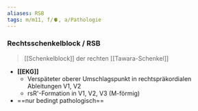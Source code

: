 ```yaml
---
aliases: RSB
tags: m/m11, f/🫀, a/Pathologie
---
```

### Rechtsschenkelblock / RSB
> [[Schenkelblock]] der rechten [[Tawara-Schenkel]]
- **[[EKG]]**
	- Verspäteter oberer Umschlagspunkt in rechtspräkordialen Ableitungen V1, V2
	- rsR'-Formation in V1, V2, V3 (M-förmig)
- ==nur bedingt pathologisch==